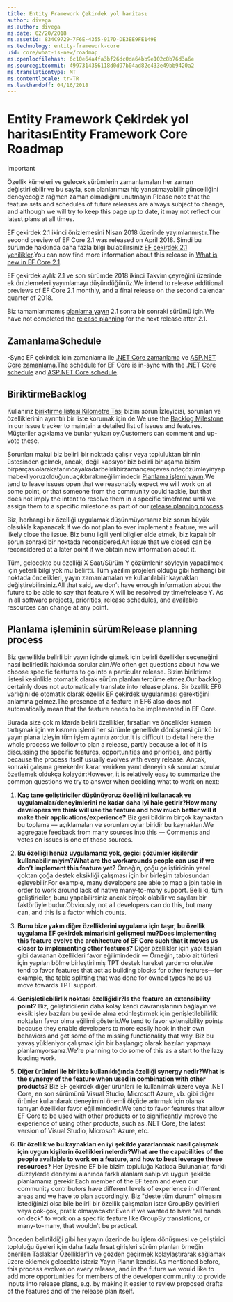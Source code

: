 ```yaml
---
title: Entity Framework Çekirdek yol haritası
author: divega
ms.author: divega
ms.date: 02/20/2018
ms.assetid: 834C9729-7F6E-4355-917D-DE3EE9FE149E
ms.technology: entity-framework-core
uid: core/what-is-new/roadmap
ms.openlocfilehash: 6c10e64a4fa3bf26dc0da64bb9e102c8b76d3a6e
ms.sourcegitcommit: 4997314356118d0d97b04ad82e433e49bb9420a2
ms.translationtype: MT
ms.contentlocale: tr-TR
ms.lasthandoff: 04/16/2018
---
```

# <a name="entity-framework-core-roadmap"></a><span data-ttu-id="91994-102">Entity Framework Çekirdek yol haritası</span><span class="sxs-lookup"><span data-stu-id="91994-102">Entity Framework Core Roadmap</span></span>

> [!IMPORTANT]
> <span data-ttu-id="91994-103">Özellik kümeleri ve gelecek sürümlerin zamanlamaları her zaman değiştirilebilir ve bu sayfa, son planlarımızı hiç yansıtmayabilir güncelliğini deneyeceğiz rağmen zaman olmadığını unutmayın.</span><span class="sxs-lookup"><span data-stu-id="91994-103">Please note that the feature sets and schedules of future releases are always subject to change, and although we will try to keep this page up to date, it may not reflect our latest plans at all times.</span></span>

<span data-ttu-id="91994-104">EF çekirdek 2.1 ikinci önizlemesini Nisan 2018 üzerinde yayımlanmıştır.</span><span class="sxs-lookup"><span data-stu-id="91994-104">The second preview of EF Core 2.1 was released on April 2018.</span></span> <span data-ttu-id="91994-105">Şimdi bu sürümde hakkında daha fazla bilgi bulabilirsiniz [EF çekirdek 2.1 yenilikler](xref:core/what-is-new/ef-core-2.1).</span><span class="sxs-lookup"><span data-stu-id="91994-105">You can now find more information about this release in [What is new in EF Core 2.1](xref:core/what-is-new/ef-core-2.1).</span></span>

<span data-ttu-id="91994-106">EF çekirdek aylık 2.1 ve son sürümde 2018 ikinci Takvim çeyreğini üzerinde ek önizlemeleri yayımlamayı düşündüğünüz.</span><span class="sxs-lookup"><span data-stu-id="91994-106">We intend to release additional previews of EF Core 2.1 monthly, and a final release on the second calendar quarter of 2018.</span></span>

<span data-ttu-id="91994-107">Biz tamamlanmamış [planlama yayın](#release-planning-process) 2.1 sonra bir sonraki sürümü için.</span><span class="sxs-lookup"><span data-stu-id="91994-107">We have not completed the [release planning](#release-planning-process) for the next release after 2.1.</span></span>

## <a name="schedule"></a><span data-ttu-id="91994-108">Zamanlama</span><span class="sxs-lookup"><span data-stu-id="91994-108">Schedule</span></span>

<span data-ttu-id="91994-109">-Sync EF çekirdek için zamanlama ile [.NET Core zamanlama](https://github.com/dotnet/core/blob/master/roadmap.md) ve [ASP.NET Core zamanlama](https://github.com/aspnet/Home/wiki/Roadmap).</span><span class="sxs-lookup"><span data-stu-id="91994-109">The schedule for EF Core is in-sync with the [.NET Core schedule](https://github.com/dotnet/core/blob/master/roadmap.md) and [ASP.NET Core schedule](https://github.com/aspnet/Home/wiki/Roadmap).</span></span>

## <a name="backlog"></a><span data-ttu-id="91994-110">Biriktirme</span><span class="sxs-lookup"><span data-stu-id="91994-110">Backlog</span></span>

<span data-ttu-id="91994-111">Kullanırız [biriktirme listesi Kilometre Taşı](https://github.com/aspnet/EntityFrameworkCore/issues?q=is%3Aopen+is%3Aissue+milestone%3ABacklog+sort%3Areactions-%2B1-desc) bizim sorun İzleyicisi, sorunları ve özelliklerinin ayrıntılı bir liste korumak için de.</span><span class="sxs-lookup"><span data-stu-id="91994-111">We use the [Backlog Milestone](https://github.com/aspnet/EntityFrameworkCore/issues?q=is%3Aopen+is%3Aissue+milestone%3ABacklog+sort%3Areactions-%2B1-desc) in our issue tracker to maintain a detailed list of issues and features.</span></span> <span data-ttu-id="91994-112">Müşteriler açıklama ve bunlar yukarı oy.</span><span class="sxs-lookup"><span data-stu-id="91994-112">Customers can comment and up-vote these.</span></span>

<span data-ttu-id="91994-113">Sorunları makul biz belirli bir noktada çalışır veya topluluktan birinin üstesinden gelmek, ancak, değil kapsıyor biz belirli bir aşama bizim birparçasıolarakatanıncayakadarbelirlibirzamançerçevesindeçözümleyinyapmabekliyoruzolduğunuaçıkbırakıneğilimindedir [Planlama işlemi yayın](#release-planning-process).</span><span class="sxs-lookup"><span data-stu-id="91994-113">We tend to leave issues open that we reasonably expect we will work on at some point, or that someone from the community could tackle, but that does not imply the intent to resolve them in a specific timeframe until we assign them to a specific milestone as part of our [release planning process](#release-planning-process).</span></span>

<span data-ttu-id="91994-114">Biz, herhangi bir özelliği uygulamak düşünmüyorsanız biz sorun büyük olasılıkla kapanacak.</span><span class="sxs-lookup"><span data-stu-id="91994-114">If we do not plan to ever implement a feature, we will likely close the issue.</span></span> <span data-ttu-id="91994-115">Biz bunu ilgili yeni bilgiler elde etmek, biz kapalı bir sorun sonraki bir noktada reconsidered.</span><span class="sxs-lookup"><span data-stu-id="91994-115">An issue that we closed can be reconsidered at a later point if we obtain new information about it.</span></span>

<span data-ttu-id="91994-116">Tüm, gelecekte bu özelliği X Saat/Sürüm Y çözümlenir söyleyin yapabilmek için yeterli bilgi yok mu belirtti. Tüm yazılım projeleri olduğu gibi herhangi bir noktada öncelikleri, yayın zamanlamaları ve kullanılabilir kaynakları değiştirebilirsiniz.</span><span class="sxs-lookup"><span data-stu-id="91994-116">All that said, we don’t have enough information about the future to be able to say that feature X will be resolved by time/release Y. As in all software projects, priorities, release schedules, and available resources can change at any point.</span></span>

## <a name="release-planning-process"></a><span data-ttu-id="91994-117">Planlama işleminin sürüm</span><span class="sxs-lookup"><span data-stu-id="91994-117">Release planning process</span></span>

<span data-ttu-id="91994-118">Biz genellikle belirli bir yayın içinde gitmek için belirli özellikler seçeneğini nasıl belirledik hakkında sorular alın.</span><span class="sxs-lookup"><span data-stu-id="91994-118">We often get questions about how we choose specific features to go into a particular release.</span></span> <span data-ttu-id="91994-119">Bizim biriktirme listesi kesinlikle otomatik olarak sürüm planları tercüme etmez.</span><span class="sxs-lookup"><span data-stu-id="91994-119">Our backlog certainly does not automatically translate into release plans.</span></span> <span data-ttu-id="91994-120">Bir özellik EF6 varlığını de otomatik olarak özellik EF çekirdek uygulanması gerektiğini anlamına gelmez.</span><span class="sxs-lookup"><span data-stu-id="91994-120">The presence of a feature in EF6 also does not automatically mean that the feature needs to be implemented in EF Core.</span></span>

<span data-ttu-id="91994-121">Burada size çok miktarda belirli özellikler, fırsatları ve öncelikler kısmen tartışmak için ve kısmen işlemi her sürümle genellikle dönüşmesi çünkü bir yayın plana izleyin tüm işlem ayrıntı zordur.</span><span class="sxs-lookup"><span data-stu-id="91994-121">It is difficult to detail here the whole process we follow to plan a release, partly because a lot of it is discussing the specific features, opportunities and priorities, and partly because the process itself usually evolves with every release.</span></span> <span data-ttu-id="91994-122">Ancak, sonraki çalışma gerekenler karar verirken yanıt deneyin sık sorulan sorular özetlemek oldukça kolaydır:</span><span class="sxs-lookup"><span data-stu-id="91994-122">However, it is relatively easy to summarize the common questions we try to answer when deciding what to work on next:</span></span>

1. <span data-ttu-id="91994-123">**Kaç tane geliştiriciler düşünüyoruz özelliğini kullanacak ve uygulamalar/deneyimlerini ne kadar daha iyi hale getirir?**</span><span class="sxs-lookup"><span data-stu-id="91994-123">**How many developers we think will use the feature and how much better will it make their applications/experience?**</span></span> <span data-ttu-id="91994-124">Biz geri bildirim birçok kaynaktan bu toplama — açıklamaları ve sorunları oylar biridir bu kaynakları.</span><span class="sxs-lookup"><span data-stu-id="91994-124">We aggregate feedback from many sources into this — Comments and votes on issues is one of those sources.</span></span>

2. <span data-ttu-id="91994-125">**Bu özelliği henüz uygulamanız yok, geçici çözümler kişilerdir kullanabilir miyim?**</span><span class="sxs-lookup"><span data-stu-id="91994-125">**What are the workarounds people can use if we don’t implement this feature yet?**</span></span> <span data-ttu-id="91994-126">Örneğin, çoğu geliştiricinin yerel çoktan çoğa destek eksikliği çalışması için bir birleşim tablosundan eşleyebilir.</span><span class="sxs-lookup"><span data-stu-id="91994-126">For example, many developers are able to map a join table in order to work around lack of native many-to-many support.</span></span> <span data-ttu-id="91994-127">Belli ki, tüm geliştiriciler, bunu yapabilirsiniz ancak birçok olabilir ve sayıları bir faktörüyle budur.</span><span class="sxs-lookup"><span data-stu-id="91994-127">Obviously, not all developers can do this, but many can, and this is a factor which counts.</span></span>

3. <span data-ttu-id="91994-128">**Bunu bize yakın diğer özelliklerini uygulama için taşır, bu özellik uygulama EF çekirdek mimarisini gelişmesi mu?**</span><span class="sxs-lookup"><span data-stu-id="91994-128">**Does implementing this feature evolve the architecture of EF Core such that it moves us closer to implementing other features?**</span></span> <span data-ttu-id="91994-129">Diğer özellikler için yapı taşları gibi davranan özellikleri favor eğilimindedir — Örneğin, tablo ait türleri için yapılan bölme birleştirilmiş TPT destek hareket yardımcı olur.</span><span class="sxs-lookup"><span data-stu-id="91994-129">We tend to favor features that act as building blocks for other features—for example, the table splitting that was done for owned types helps us move towards TPT support.</span></span>

4. <span data-ttu-id="91994-130">**Genişletilebilirlik noktası özelliğidir?**</span><span class="sxs-lookup"><span data-stu-id="91994-130">**Is the feature an extensibility point?**</span></span> <span data-ttu-id="91994-131">Biz, geliştiricilerin daha kolay kendi davranışlarının bağlayın ve eksik işlev bazıları bu şekilde alma etkinleştirmek için genişletilebilirlik noktaları favor olma eğilimi gösterir.</span><span class="sxs-lookup"><span data-stu-id="91994-131">We tend to favor extensibility points because they enable developers to more easily hook in their own behaviors and get some of the missing functionality that way.</span></span> <span data-ttu-id="91994-132">Biz bu yavaş yükleniyor çalışmak için bir başlangıç olarak bazıları yapmayı planlamıyorsanız.</span><span class="sxs-lookup"><span data-stu-id="91994-132">We’re planning to do some of this as a start to the lazy loading work.</span></span>

5. <span data-ttu-id="91994-133">**Diğer ürünleri ile birlikte kullanıldığında özelliği synergy nedir?**</span><span class="sxs-lookup"><span data-stu-id="91994-133">**What is the synergy of the feature when used in combination with other products?**</span></span> <span data-ttu-id="91994-134">Biz EF çekirdek diğer ürünleri ile kullanılmak üzere veya .NET Core, en son sürümünü Visual Studio, Microsoft Azure, vb. gibi diğer ürünler kullanılarak deneyimini önemli ölçüde artırmak için olanak tanıyan özellikler favor eğilimindedir.</span><span class="sxs-lookup"><span data-stu-id="91994-134">We tend to favor features that allow EF Core to be used with other products or to significantly improve the experience of using other products, such as .NET Core, the latest version of Visual Studio, Microsoft Azure, etc.</span></span>

6. <span data-ttu-id="91994-135">**Bir özellik ve bu kaynakları en iyi şekilde yararlanmak nasıl çalışmak için uygun kişilerin özellikleri nelerdir?**</span><span class="sxs-lookup"><span data-stu-id="91994-135">**What are the capabilities of the people available to work on a feature, and how to best leverage these resources?**</span></span> <span data-ttu-id="91994-136">Her üyesine EF bile bizim topluluğa Katkıda Bulunanlar, farklı düzeylerde deneyimi alanında farklı alanlara sahip ve uygun şekilde planlamanız gerekir.</span><span class="sxs-lookup"><span data-stu-id="91994-136">Each member of the EF team and even our community contributors have different levels of experience in different areas and we have to plan accordingly.</span></span> <span data-ttu-id="91994-137">Biz "deste tüm durum" olmasını istediğinizi olsa bile belirli bir özellik çalışmaları ister GroupBy çevirileri veya çok-çok, pratik olmayacaktır.</span><span class="sxs-lookup"><span data-stu-id="91994-137">Even if we wanted to have “all hands on deck” to work on a specific feature like GroupBy translations, or many-to-many, that wouldn’t be practical.</span></span>

<span data-ttu-id="91994-138">Önceden belirtildiği gibi her yayın üzerinde bu işlem dönüşmesi ve geliştirici topluluğu üyeleri için daha fazla fırsat girişleri sürüm planları örneğin önerilen Taslaklar Özellikler'in ve gözden geçirmek kolaylaştırarak sağlamak üzere eklemek gelecekte isteriz Yayın Planın kendisi.</span><span class="sxs-lookup"><span data-stu-id="91994-138">As mentioned before, this process evolves on every release, and in the future we would like to add more opportunities for members of the developer community to provide inputs into release plans, e.g. by making it easier to review proposed drafts of the features and of the release plan itself.</span></span>
